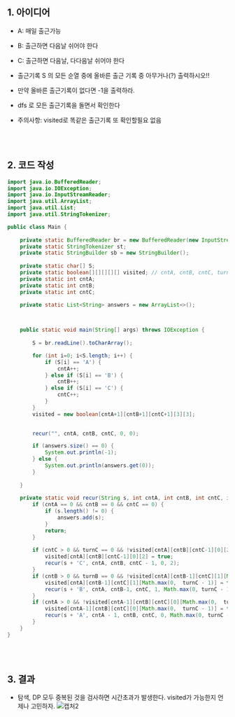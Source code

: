 ## 1. 아이디어
- A: 매일 출근가능
- B: 출근하면 다음날 쉬어야 한다
- C: 출근하면 다음날, 다다음날 쉬어야 한다

- 출근기록 S 의 모든 순열 중에 올바른 출근 기록 중 아무거나(?) 출력하시오!!
- 만약 올바른 출근기록이 없다면 -1을 출력하라.
  
- dfs 로 모든 출근기록을 돌면서 확인한다
- 주의사항: visited로 똑같은 출근기록 또 확인할필요 없음

</br></br>
## 2. 코드 작성

```java
import java.io.BufferedReader;
import java.io.IOException;
import java.io.InputStreamReader;
import java.util.ArrayList;
import java.util.List;
import java.util.StringTokenizer;

public class Main {
	
	private static BufferedReader br = new BufferedReader(new InputStreamReader(System.in));
	private static StringTokenizer st;
	private static StringBuilder sb = new StringBuilder();
	
	private static char[] S;
	private static boolean[][][][][] visited; // cntA, cntB, cntC, turnB, turnC
	private static int cntA;
	private static int cntB;
	private static int cntC;
	
	private static List<String> answers = new ArrayList<>();



	public static void main(String[] args) throws IOException {
		
		S = br.readLine().toCharArray();

		for (int i=0; i<S.length; i++) {
			if (S[i] == 'A') {
				cntA++;
			} else if (S[i] == 'B') {
				cntB++;
			} else if (S[i] == 'C') {
				cntC++;
			}
		}
		visited = new boolean[cntA+1][cntB+1][cntC+1][3][3];
		

		recur("", cntA, cntB, cntC, 0, 0);

		if (answers.size() == 0) {
			System.out.println(-1);
		} else {
			System.out.println(answers.get(0));
		}
		
	}
	
	private static void recur(String s, int cntA, int cntB, int cntC, int turnB, int turnC) {
		if (cntA == 0 && cntB == 0 && cntC == 0) {
			if (s.length() != 0) {
				answers.add(s);
			}
			return;
		}
		
		if (cntC > 0 && turnC == 0 && !visited[cntA][cntB][cntC-1][0][2]) {
			visited[cntA][cntB][cntC-1][0][2] = true;
			recur(s + 'C', cntA, cntB, cntC - 1, 0, 2);
		}
		if (cntB > 0 && turnB == 0 && !visited[cntA][cntB-1][cntC][1][Math.max(0,  turnC - 1)]) {
			visited[cntA][cntB-1][cntC][1][Math.max(0,  turnC - 1)] = true;
			recur(s + 'B', cntA, cntB-1, cntC, 1, Math.max(0, turnC - 1));
		}
		if (cntA > 0 && !visited[cntA-1][cntB][cntC][0][Math.max(0,  turnC - 1)]) {
			visited[cntA-1][cntB][cntC][0][Math.max(0,  turnC - 1)] = true;
			recur(s + 'A', cntA - 1, cntB, cntC, 0, Math.max(0, turnC - 1));
		}
	}
}
```

</br></br>
## 3. 결과
- 탐색, DP 모두 중복된 것을 검사하면 시간초과가 발생한다. visited가 가능한지 언제나 고민하자.
![캡처2](https://github.com/SSAFY-11th-Seoul15/algo-study/assets/55419868/4e27d6bc-ea3f-4ab4-91fd-0f07520f834e)


